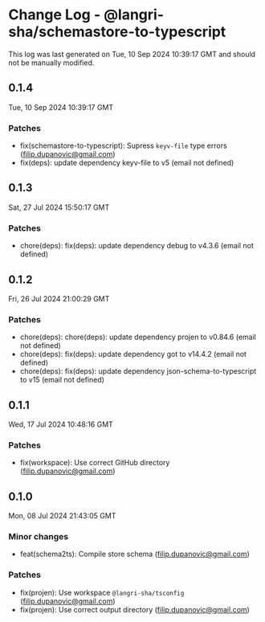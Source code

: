 # Change Log - @langri-sha/schemastore-to-typescript

This log was last generated on Tue, 10 Sep 2024 10:39:17 GMT and should not be manually modified.

<!-- Start content -->

## 0.1.4

Tue, 10 Sep 2024 10:39:17 GMT

### Patches

- fix(schemastore-to-typescript): Supress `keyv-file` type errors (filip.dupanovic@gmail.com)
- fix(deps): update dependency keyv-file to v5 (email not defined)

## 0.1.3

Sat, 27 Jul 2024 15:50:17 GMT

### Patches

- chore(deps): fix(deps): update dependency debug to v4.3.6 (email not defined)

## 0.1.2

Fri, 26 Jul 2024 21:00:29 GMT

### Patches

- chore(deps): chore(deps): update dependency projen to v0.84.6 (email not defined)
- chore(deps): fix(deps): update dependency got to v14.4.2 (email not defined)
- chore(deps): fix(deps): update dependency json-schema-to-typescript to v15 (email not defined)

## 0.1.1

Wed, 17 Jul 2024 10:48:16 GMT

### Patches

- fix(workspace): Use correct GitHub directory (filip.dupanovic@gmail.com)

## 0.1.0

Mon, 08 Jul 2024 21:43:05 GMT

### Minor changes

- feat(schema2ts): Compile store schema (filip.dupanovic@gmail.com)

### Patches

- fix(projen): Use workspace `@langri-sha/tsconfig` (filip.dupanovic@gmail.com)
- fix(projen): Use correct output directory (filip.dupanovic@gmail.com)
